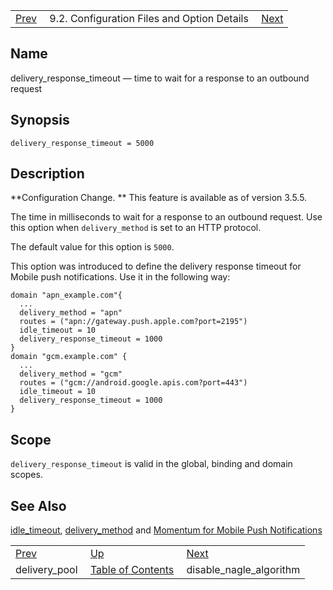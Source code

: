 |     |     |     |
| --- | --- | --- |
| [Prev](conf.ref.delivery_pool)  | 9.2. Configuration Files and Option Details |  [Next](conf.ref.disable_nagle_algorithm.php) |

<a name="conf.ref.delivery_response_timeout"></a>
## Name

delivery_response_timeout — time to wait for a response to an outbound request

## Synopsis

`delivery_response_timeout = 5000`

<a name="idp8946240"></a>
## Description

**Configuration Change. ** This feature is available as of version 3.5.5.

The time in milliseconds to wait for a response to an outbound request. Use this option when `delivery_method` is set to an HTTP protocol.

The default value for this option is `5000`.

This option was introduced to define the delivery response timeout for Mobile push notifications. Use it in the following way:

```
domain "apn_example.com"{
  ...
  delivery_method = "apn"
  routes = ("apn://gateway.push.apple.com?port=2195")
  idle_timeout = 10
  delivery_response_timeout = 1000
}
domain "gcm.example.com" {
  ...
  delivery_method = "gcm"
  routes = ("gcm://android.google.apis.com?port=443")
  idle_timeout = 10
  delivery_response_timeout = 1000
}
```
<a name="idp8951600"></a>
## Scope

`delivery_response_timeout` is valid in the global, binding and domain scopes.

<a name="idp8953296"></a>
## See Also

[idle_timeout](conf.ref.idle_timeout "idle_timeout"), [delivery_method](conf.ref.delivery_method.php "delivery_method") and [Momentum for Mobile Push Notifications](https://support.messagesystems.com/docs/web-push/)

|     |     |     |
| --- | --- | --- |
| [Prev](conf.ref.delivery_pool)  | [Up](conf.ref.files.php) |  [Next](conf.ref.disable_nagle_algorithm.php) |
| delivery_pool  | [Table of Contents](index) |  disable_nagle_algorithm |
